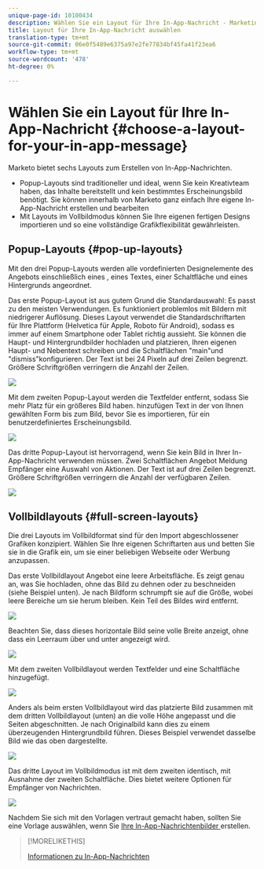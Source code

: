 ```yaml
---
unique-page-id: 10100434
description: Wählen Sie ein Layout für Ihre In-App-Nachricht - Marketing Docs - Produktdokumentation
title: Layout für Ihre In-App-Nachricht auswählen
translation-type: tm+mt
source-git-commit: 06e0f5489e6375a97e2fe77834bf45fa41f23ea6
workflow-type: tm+mt
source-wordcount: '478'
ht-degree: 0%

---
```



# Wählen Sie ein Layout für Ihre In-App-Nachricht {#choose-a-layout-for-your-in-app-message}

Marketo bietet sechs Layouts zum Erstellen von In-App-Nachrichten.

* Popup-Layouts sind traditioneller und ideal, wenn Sie kein Kreativteam haben, das Inhalte bereitstellt und kein bestimmtes Erscheinungsbild benötigt. Sie können innerhalb von Marketo ganz einfach Ihre eigene In-App-Nachricht erstellen und bearbeiten
* Mit Layouts im Vollbildmodus können Sie Ihre eigenen fertigen Designs importieren und so eine vollständige Grafikflexibilität gewährleisten.

## Popup-Layouts {#pop-up-layouts}

Mit den drei Popup-Layouts werden alle vordefinierten Designelemente des Angebots einschließlich eines , eines Textes, einer Schaltfläche und eines Hintergrunds angeordnet.

Das erste Popup-Layout ist aus gutem Grund die Standardauswahl: Es passt zu den meisten Verwendungen. Es funktioniert problemlos mit Bildern mit niedrigerer Auflösung. Dieses Layout verwendet die Standardschriftarten für Ihre Plattform (Helvetica für Apple, Roboto für Android), sodass es immer auf einem Smartphone oder Tablet richtig aussieht. Sie können die Haupt- und Hintergrundbilder hochladen und platzieren, Ihren eigenen Haupt- und Nebentext schreiben und die Schaltflächen &quot;main&quot;und &quot;dismiss&quot;konfigurieren. Der Text ist bei 24 Pixeln auf drei Zeilen begrenzt. Größere Schriftgrößen verringern die Anzahl der Zeilen.

![](assets/image2016-5-9-13-3a3-3a48.png)

Mit dem zweiten Popup-Layout werden die Textfelder entfernt, sodass Sie mehr Platz für ein größeres Bild haben. hinzufügen Text in der von Ihnen gewählten Form bis zum Bild, bevor Sie es importieren, für ein benutzerdefiniertes Erscheinungsbild.

![](assets/image2016-5-9-13-3a4-3a43.png)

Das dritte Popup-Layout ist hervorragend, wenn Sie kein Bild in Ihrer In-App-Nachricht verwenden müssen. Zwei Schaltflächen Angebot Meldung Empfänger eine Auswahl von Aktionen. Der Text ist auf drei Zeilen begrenzt. Größere Schriftgrößen verringern die Anzahl der verfügbaren Zeilen.

![](assets/image2016-5-9-13-3a7-3a33.png)

## Vollbildlayouts {#full-screen-layouts}

Die drei Layouts im Vollbildformat sind für den Import abgeschlossener Grafiken konzipiert. Wählen Sie Ihre eigenen Schriftarten aus und betten Sie sie in die Grafik ein, um sie einer beliebigen Webseite oder Werbung anzupassen.

Das erste Vollbildlayout Angebot eine leere Arbeitsfläche. Es zeigt genau an, was Sie hochladen, ohne das Bild zu dehnen oder zu beschneiden (siehe Beispiel unten). Je nach Bildform schrumpft sie auf die Größe, wobei leere Bereiche um sie herum bleiben. Kein Teil des Bildes wird entfernt.

![](assets/image2016-5-9-13-3a9-3a26.png)

Beachten Sie, dass dieses horizontale Bild seine volle Breite anzeigt, ohne dass ein Leerraum über und unter angezeigt wird.

![](assets/image2016-5-9-13-3a29-3a46.png)

Mit dem zweiten Vollbildlayout werden Textfelder und eine Schaltfläche hinzugefügt.

![](assets/image2016-5-9-13-3a10-3a27.png)

Anders als beim ersten Vollbildlayout wird das platzierte Bild zusammen mit dem dritten Vollbildlayout (unten) an die volle Höhe angepasst und die Seiten abgeschnitten. Je nach Originalbild kann dies zu einem überzeugenden Hintergrundbild führen. Dieses Beispiel verwendet dasselbe Bild wie das oben dargestellte.

![](assets/image2016-5-9-14-3a0-3a36.png)

Das dritte Layout im Vollbildmodus ist mit dem zweiten identisch, mit Ausnahme der zweiten Schaltfläche. Dies bietet weitere Optionen für Empfänger von Nachrichten.

![](assets/image2016-5-9-13-3a11-3a35.png)

Nachdem Sie sich mit den Vorlagen vertraut gemacht haben, sollten Sie eine Vorlage auswählen, wenn Sie [Ihre In-App-Nachrichtenbilder ](/help/marketo/product-docs/mobile-marketing/in-app-messages/creating-in-app-messages/add-in-app-message-images.md) erstellen.

>[!MORELIKETHIS]
>
>[Informationen zu In-App-Nachrichten](/help/marketo/product-docs/mobile-marketing/in-app-messages/understanding-in-app-messages.md)
